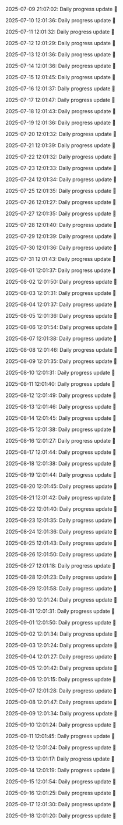2025-07-09 21:07:02: Daily progress update 🚀

2025-07-10 12:01:36: Daily progress update 🚀

2025-07-11 12:01:32: Daily progress update 🚀

2025-07-12 12:01:29: Daily progress update 🚀

2025-07-13 12:01:36: Daily progress update 🚀

2025-07-14 12:01:36: Daily progress update 🚀

2025-07-15 12:01:45: Daily progress update 🚀

2025-07-16 12:01:37: Daily progress update 🚀

2025-07-17 12:01:47: Daily progress update 🚀

2025-07-18 12:01:43: Daily progress update 🚀

2025-07-19 12:01:36: Daily progress update 🚀

2025-07-20 12:01:32: Daily progress update 🚀

2025-07-21 12:01:39: Daily progress update 🚀

2025-07-22 12:01:32: Daily progress update 🚀

2025-07-23 12:01:33: Daily progress update 🚀

2025-07-24 12:01:34: Daily progress update 🚀

2025-07-25 12:01:35: Daily progress update 🚀

2025-07-26 12:01:27: Daily progress update 🚀

2025-07-27 12:01:35: Daily progress update 🚀

2025-07-28 12:01:40: Daily progress update 🚀

2025-07-29 12:01:39: Daily progress update 🚀

2025-07-30 12:01:36: Daily progress update 🚀

2025-07-31 12:01:43: Daily progress update 🚀

2025-08-01 12:01:37: Daily progress update 🚀

2025-08-02 12:01:50: Daily progress update 🚀

2025-08-03 12:01:31: Daily progress update 🚀

2025-08-04 12:01:37: Daily progress update 🚀

2025-08-05 12:01:36: Daily progress update 🚀

2025-08-06 12:01:54: Daily progress update 🚀

2025-08-07 12:01:38: Daily progress update 🚀

2025-08-08 12:01:46: Daily progress update 🚀

2025-08-09 12:01:35: Daily progress update 🚀

2025-08-10 12:01:31: Daily progress update 🚀

2025-08-11 12:01:40: Daily progress update 🚀

2025-08-12 12:01:49: Daily progress update 🚀

2025-08-13 12:01:46: Daily progress update 🚀

2025-08-14 12:01:45: Daily progress update 🚀

2025-08-15 12:01:38: Daily progress update 🚀

2025-08-16 12:01:27: Daily progress update 🚀

2025-08-17 12:01:44: Daily progress update 🚀

2025-08-18 12:01:38: Daily progress update 🚀

2025-08-19 12:01:44: Daily progress update 🚀

2025-08-20 12:01:45: Daily progress update 🚀

2025-08-21 12:01:42: Daily progress update 🚀

2025-08-22 12:01:40: Daily progress update 🚀

2025-08-23 12:01:35: Daily progress update 🚀

2025-08-24 12:01:36: Daily progress update 🚀

2025-08-25 12:01:43: Daily progress update 🚀

2025-08-26 12:01:50: Daily progress update 🚀

2025-08-27 12:01:18: Daily progress update 🚀

2025-08-28 12:01:23: Daily progress update 🚀

2025-08-29 12:01:58: Daily progress update 🚀

2025-08-30 12:01:24: Daily progress update 🚀

2025-08-31 12:01:31: Daily progress update 🚀

2025-09-01 12:01:50: Daily progress update 🚀

2025-09-02 12:01:34: Daily progress update 🚀

2025-09-03 12:01:24: Daily progress update 🚀

2025-09-04 12:01:27: Daily progress update 🚀

2025-09-05 12:01:42: Daily progress update 🚀

2025-09-06 12:01:15: Daily progress update 🚀

2025-09-07 12:01:28: Daily progress update 🚀

2025-09-08 12:01:47: Daily progress update 🚀

2025-09-09 12:01:34: Daily progress update 🚀

2025-09-10 12:01:24: Daily progress update 🚀

2025-09-11 12:01:45: Daily progress update 🚀

2025-09-12 12:01:24: Daily progress update 🚀

2025-09-13 12:01:17: Daily progress update 🚀

2025-09-14 12:01:19: Daily progress update 🚀

2025-09-15 12:01:54: Daily progress update 🚀

2025-09-16 12:01:25: Daily progress update 🚀

2025-09-17 12:01:30: Daily progress update 🚀

2025-09-18 12:01:20: Daily progress update 🚀

